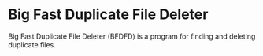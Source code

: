 # Big Fast Duplicate File Deleter
Big Fast Duplicate File Deleter (BFDFD) is a program for finding and deleting duplicate files.
